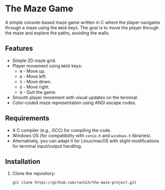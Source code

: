 # The Maze Game

A simple console-based maze game written in C where the player navigates through a maze using the `WASD` keys. The goal is to move the player through the maze and explore the paths, avoiding the walls.

## Features

- Simple 2D maze grid.
- Player movement using `WASD` keys:
  - `W` - Move up.
  - `A` - Move left.
  - `S` - Move down.
  - `D` - Move right.
  - `Q` - Quit the game.
- Smooth player movement with visual updates on the terminal.
- Color-coded maze representation using ANSI escape codes.

## Requirements

- A C compiler (e.g., GCC) for compiling the code.
- Windows OS (for compatibility with `conio.h` and `windows.h` libraries).
- Alternatively, you can adapt it for Linux/macOS with slight modifications for terminal input/output handling.

## Installation

1. Clone the repository:
   ```bash
   git clone https://github.com/rachih/the-maze-project.git
